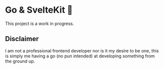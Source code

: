 # Go & SvelteKit 🚀

This project is a work in progress. 

## Disclaimer
I am not a professional frontend developer nor is it my desire to be one,
this is simply me having a go (no pun intended) at developing something from
the ground up.

